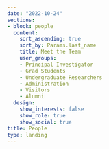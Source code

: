 ```yaml
---
date: "2022-10-24"
sections:
- block: people
  content:
    sort_ascending: true
    sort_by: Params.last_name
    title: Meet the Team
    user_groups:
    - Principal Investigator
    - Grad Students
    - Undergraduate Researchers
    - Administration
    - Visitors
    - Alumni
  design:
    show_interests: false
    show_role: true
    show_social: true
title: People
type: landing
---
```

